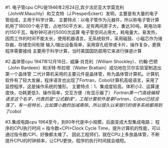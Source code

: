  #1. 电子管cpu
 CPU是1946年2月24日,宾夕法尼亚大学莫克利（JohnW.Mauchly）和艾克特（J.PresperEckert）发明，主要是有大量的电子管组成，主用于科学计算。
 主要特点：以电子管作为元器件，所以称电子管计算机用了18000个电子管，占地150平方米，足有两间房子大，重达30吨，耗电功率约150千瓦，每秒钟可进行5000次运算
 电子管空间占用大，耗电量大，易发热，因而工作的时间不能太长，使用机器语言，无系统软件，采用磁鼓、小磁芯作为储存器，存储空间有限
 输入/输出设备简单，采用穿孔纸带或卡片，操作复杂，更换程序需要接线
 主要用于科学计算，当时美国国防部用它来进行弹道计算 
    
 #2.晶体管cpu
  1947年12月16日，威廉·肖克利（William Shockley）、约翰·巴顿（John Bardeen）和沃特·布拉顿（Walter Brattain）成功地在贝尔实验室制造出第一个晶体管 
  二代计算机采用的主要元件是晶体管，称为晶体管计算机。计算机软件有了较大发展，程序语言也出现了Fortran，Cobol计算机高级语言，采用了监控程序，这是操作系统的雏形。
  主要特点：1、集成度较高，体积小2、运算速度快，功耗更低3、操作简单，交互方便（有显示器了）
    *Fortran第一门高级编程语言这个名字，代表的是“公式翻译”，工程计算软件是拿Fortran，Cobol已经没落了，有一些特长，比如算小数的加减乘除。所以很久以来银行的很多系统都用到了cobol*


 #3.集成电路cpu
  1964至今，到80年代是中小规模，后面变成大型集成电路；
  程序的CPU执行时间 = 指令数×CPI×Clock Cycle Time，提升计算机的性能，可以通过指令数/CPI，好像都太难了。 因此工程师们，就在CPU上多放晶体管，不断提升CPU的时钟频率，让CPU更快，程序的执行时间就会缩短。
  
